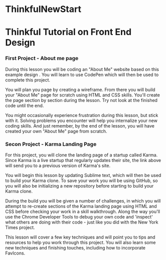 # ThinkfulNewStart
<h1>Thinkful Tutorial on Front End Design</h1>
<h3>First Project - About me page</h3>
<p>During this lesson you will be coding an "About Me" website based on this example design . You will learn to use CodePen which will then be used to complete this project.</p>

<p>You will plan you page by creating a wireframe. From there you will build your "About Me" page for scratch using HTML and CSS skills. You'll create the page section by section during the lesson. Try not look at the finished code until the end.</p>

<p>You might occasionally experience frustration during this lesson, but stick with it. Solving problems you encounter will help you internalize your new coding skills. And just remember, by the end of the lesson, you will have created your own "About Me" page from scratch.</p>

<h3>Secon Project - Karma Landing Page</h3>
<p>For this project, you will clone the landing page of a startup called Karma. Since Karma is a live startup that regularly updates their site, the link above will send you to a previous version of Karma's site.</p>

<p>You will begin this lesson by updating Sublime text, which will then be used to build your Karma clone. To save your work you will be using GitHub, so you will also be initializing a new repository before starting to build your Karma clone.</p>

<p>During the build you will be given a number of challenges, in which you will attempt to re-create sections of the Karma landing page using HTML and CSS before checking your work in a skill walkthrough. Along the way you'll use the Chrome Developer Tools to debug your own code and 'inspect' what others are doing with their code - just like you did with the New York Times project.</p>

<p>This lesson will cover a few key techniques and will point you to tips and resources to help you work through this project. You will also learn some new techniques and finishing touches, including how to incorporate FavIcons.</p>
